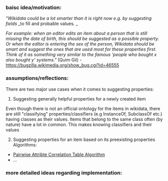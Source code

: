 ### baisc idea/motivation:

_"Wikidata could be a lot smarter than it is right now e.g. by suggesting fields_
_to fill and probable values. _

_For example: when an editor edits an item about a person that is still missing_
_the date of birth, this should be suggested as a possible property. Or when the_
_editor is entering the sex of the person, Wikidata should be smart and suggest_
_the ones that are used most for these properties first. Think of it as_
_something very similar to the famous 'people who bought x also bought y'_
_systems."_ (Quim Gil) - https://bugzilla.wikimedia.org/show_bug.cgi?id=46555

### assumptions/reflections:

There are two major use cases when it comes to suggesting properties:

1. Suggesting generally helpful properties for a newly created item 

Even though there is not an official ontology for the items in wikidata, there are still "classifying" properties/classifiers (e.g InstanceOf, SubclassOf etc.) having classes as their values.
Items that belong to the same class often (by nature) have a lot in common. This makes knowing classifiers and their values  

2. Suggesting properties for an item based on its preexisting properties
Algorithms:
  * [Pairwise Attribte Correlation Table Algorithm ](https://github.com/Wikidata-lib/Wikidata.lib/wiki/Pairwise-attribute-corellation-table-algorithm)
  * ...

### more detailed ideas regarding implementation:




